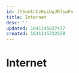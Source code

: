 ```yaml
---
id: JhSumtnCzKuiUgJR7swFn
title: Internet
desc: ''
updated: 1641145837477
created: 1641145722558
---
```


# Internet